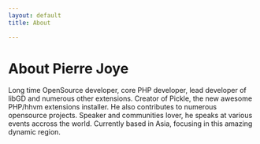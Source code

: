 ```yaml
---
layout: default
title: About

---
```

# About Pierre Joye

Long time OpenSource developer, core PHP developer, lead developer of libGD and numerous other extensions. Creator of Pickle, the new awesome
PHP/hhvm extensions installer. He also contributes to numerous opensource projects. Speaker and communities lover, he speaks at various events 
accross the world. Currently based in Asia, focusing in this amazing dynamic region.
